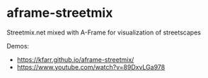 # aframe-streetmix
Streetmix.net mixed with A-Frame for visualization of streetscapes

Demos:
* https://kfarr.github.io/aframe-streetmix/
* https://www.youtube.com/watch?v=89DxvLGa978
